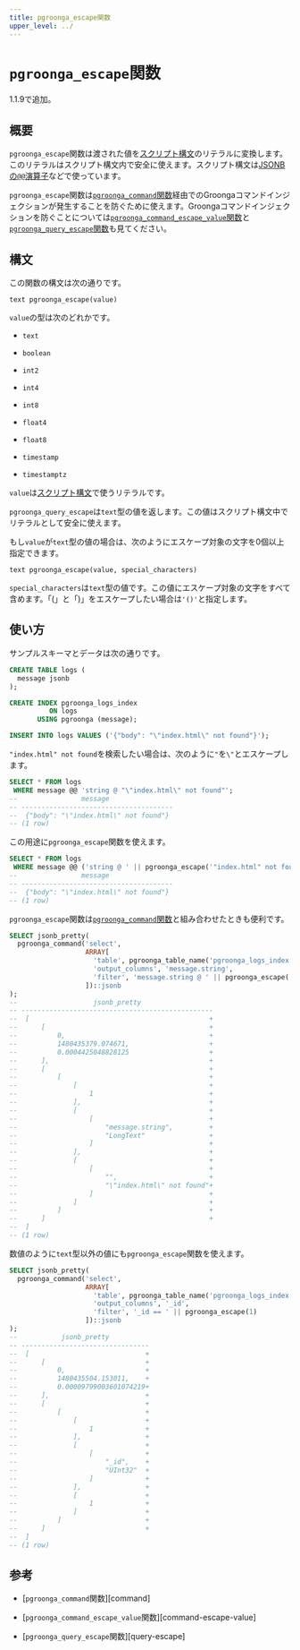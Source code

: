 ```yaml
---
title: pgroonga_escape関数
upper_level: ../
---
```


# `pgroonga_escape`関数

1.1.9で追加。

## 概要

`pgroonga_escape`関数は渡された値を[スクリプト構文](http://groonga.org/ja/docs/reference/grn_expr/script_syntax.html)のリテラルに変換します。このリテラルはスクリプト構文内で安全に使えます。スクリプト構文は[JSONBの`@@`演算子](../operators/jsonb-query.html)などで使っています。

`pgroonga_escape`関数は[`pgroonga_command`関数](pgroonga-command.html)経由でのGroongaコマンドインジェクションが発生することを防ぐために使えます。Groongaコマンドインジェクションを防ぐことについては[`pgroonga_command_escape_value`関数](pgroonga-command-escape-value.html)と[`pgroonga_query_escape`関数](pgroonga-query-escape.html)も見てください。

## 構文

この関数の構文は次の通りです。

```text
text pgroonga_escape(value)
```

`value`の型は次のどれかです。

  * `text`

  * `boolean`

  * `int2`

  * `int4`

  * `int8`

  * `float4`

  * `float8`

  * `timestamp`

  * `timestamptz`

`value`は[スクリプト構文](http://groonga.org/ja/docs/reference/grn_expr/script_syntax.html)で使うリテラルです。

`pgroonga_query_escape`は`text`型の値を返します。この値はスクリプト構文中でリテラルとして安全に使えます。

もし`value`が`text`型の値の場合は、次のようにエスケープ対象の文字を0個以上指定できます。

```text
text pgroonga_escape(value, special_characters)
```

`special_characters`は`text`型の値です。この値にエスケープ対象の文字をすべて含めます。「(」と「)」をエスケープしたい場合は`'()'`と指定します。

## 使い方

サンプルスキーマとデータは次の通りです。

```sql
CREATE TABLE logs (
  message jsonb
);

CREATE INDEX pgroonga_logs_index
          ON logs
       USING pgroonga (message);

INSERT INTO logs VALUES ('{"body": "\"index.html\" not found"}');
```

`"index.html" not found`を検索したい場合は、次のように`"`を`\"`とエスケープします。

```sql
SELECT * FROM logs
 WHERE message @@ 'string @ "\"index.html\" not found"';
--                message                
-- --------------------------------------
--  {"body": "\"index.html\" not found"}
-- (1 row)
```

この用途に`pgroonga_escape`関数を使えます。

```sql
SELECT * FROM logs
 WHERE message @@ ('string @ ' || pgroonga_escape('"index.html" not found'));
--                message                
-- --------------------------------------
--  {"body": "\"index.html\" not found"}
-- (1 row)
```

`pgroonga_escape`関数は[`pgroonga_command`関数](pgroonga-command.html)と組み合わせたときも便利です。

```sql
SELECT jsonb_pretty(
  pgroonga_command('select',
                   ARRAY[
                     'table', pgroonga_table_name('pgroonga_logs_index'),
                     'output_columns', 'message.string',
                     'filter', 'message.string @ ' || pgroonga_escape('"index.html" not found')
                   ])::jsonb
);
--                   jsonb_pretty                  
-- ------------------------------------------------
--  [                                             +
--      [                                         +
--          0,                                    +
--          1480435379.074671,                    +
--          0.0004425048828125                    +
--      ],                                        +
--      [                                         +
--          [                                     +
--              [                                 +
--                  1                             +
--              ],                                +
--              [                                 +
--                  [                             +
--                      "message.string",         +
--                      "LongText"                +
--                  ]                             +
--              ],                                +
--              [                                 +
--                  [                             +
--                      "",                       +
--                      "\"index.html\" not found"+
--                  ]                             +
--              ]                                 +
--          ]                                     +
--      ]                                         +
--  ]
-- (1 row)
```

数値のように`text`型以外の値にも`pgroonga_escape`関数を使えます。

```sql
SELECT jsonb_pretty(
  pgroonga_command('select',
                   ARRAY[
                     'table', pgroonga_table_name('pgroonga_logs_index'),
                     'output_columns', '_id',
                     'filter', '_id == ' || pgroonga_escape(1)
                   ])::jsonb
);
--           jsonb_pretty          
-- --------------------------------
--  [                             +
--      [                         +
--          0,                    +
--          1480435504.153011,    +
--          0.00009799003601074219+
--      ],                        +
--      [                         +
--          [                     +
--              [                 +
--                  1             +
--              ],                +
--              [                 +
--                  [             +
--                      "_id",    +
--                      "UInt32"  +
--                  ]             +
--              ],                +
--              [                 +
--                  1             +
--              ]                 +
--          ]                     +
--      ]                         +
--  ]
-- (1 row)
```

## 参考

  * [`pgroonga_command`関数][command]

  * [`pgroonga_command_escape_value`関数][command-escape-value]

  * [`pgroonga_query_escape`関数][query-escape]
